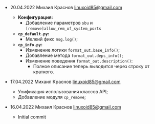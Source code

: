 - 20.04.2022 Михаил Краснов <linuxoid85@gmail.com>
	- **Конфигурация:**
		- Добавление параметров `sbu` и `[remove]allow_rem_of_system_ports`
	- **`cp_default.py`:**
		- Мелкий фикс `msg.log()`;
	- **`cp_info.py`:**
		- Изменение логики `format_out.base_info()`;
		- Добавление метода `format_out.deps_info()`;
		- Изменение поведения `format_out.description()`:
			- Полное описание теперь выводится через строку от краткого.

- 17.04.2022 Михаил Краснов <linuxoid85@gmail.com>
	- Унификация использования классов API;
	- Добавление модуля `cp_remove`;

- 16.04.2022 Михаил Краснов <linuxoid85@gmail.com>
	- Initial commit
